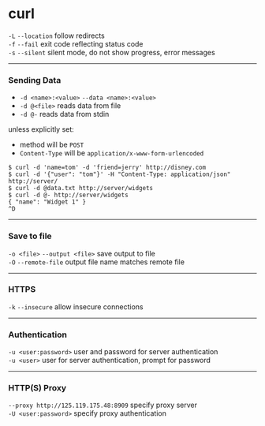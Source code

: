 # curl

`-L` `--location` follow redirects  
`-f` `--fail` exit code reflecting status code  
`-s` `--silent` silent mode, do not show progress, error messages

---

### Sending Data

* `-d <name>:<value>` `--data <name>:<value>`
* `-d @<file>` reads data from file
* `-d @-` reads data from stdin

unless explicitly set:
* method will be `POST`
* `Content-Type` will be `application/x-www-form-urlencoded`

```
$ curl -d 'name=tom' -d 'friend=jerry' http://disney.com
$ curl -d '{"user": "tom"}' -H "Content-Type: application/json" http://server/
$ curl -d @data.txt http://server/widgets
$ curl -d @- http://server/widgets
{ "name": "Widget 1" }
^D
```

---

### Save to file

`-o <file>` `--output <file>` save output to file  
`-O` `--remote-file` output file name matches remote file

---

### HTTPS

`-k` `--insecure` allow insecure connections  

---

### Authentication

`-u <user:password>` user and password for server authentication  
`-u <user>` user for server authentication, prompt for password

---

### HTTP(S) Proxy  

`--proxy http://125.119.175.48:8909` specify proxy server  
`-U <user:password>` specify proxy authentication  
